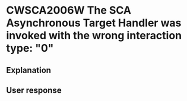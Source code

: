 # CWSCA2006W The SCA Asynchronous Target Handler was invoked with the wrong interaction type: "0"

## Explanation

## User response